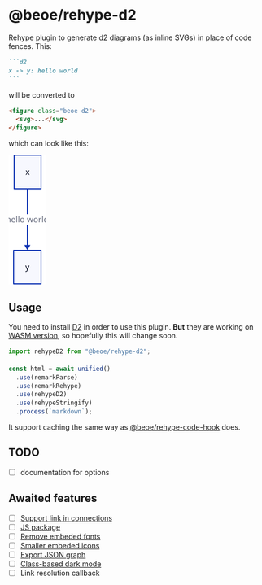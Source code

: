 # @beoe/rehype-d2

Rehype plugin to generate [d2](https://d2lang.com) diagrams (as inline SVGs) in place of code fences. This:

````md
```d2
x -> y: hello world
```
````

will be converted to

```html
<figure class="beoe d2">
  <svg>...</svg>
</figure>
```

which can look like this:

<img width="74" height="255" src="./example.svg" alt="example of how generated diagram looks">

## Usage

You need to install [D2](https://d2lang.com/tour/install) in order to use this plugin. **But** they are working on [WASM version](https://github.com/terrastruct/d2/discussions/234#discussioncomment-11286029), so hopefully this will change soon.

```js
import rehypeD2 from "@beoe/rehype-d2";

const html = await unified()
  .use(remarkParse)
  .use(remarkRehype)
  .use(rehypeD2)
  .use(rehypeStringify)
  .process(`markdown`);
```

It support caching the same way as [@beoe/rehype-code-hook](/packages/rehype-code-hook/) does.

## TODO

- [ ] documentation for options

## Awaited features

- [ ] [Support link in connections](https://github.com/terrastruct/d2/pull/1955)
- [ ] [JS package](https://github.com/terrastruct/d2/discussions/234#discussioncomment-11286029)
- [ ] [Remove embeded fonts](https://github.com/terrastruct/d2/discussions/132)
- [ ] [Smaller embeded icons](https://github.com/terrastruct/d2/discussions/2223)
- [ ] [Export JSON graph](https://github.com/terrastruct/d2/discussions/2224)
- [ ] [Class-based dark mode](https://github.com/terrastruct/d2/discussions/2225)
- [ ] Link resolution callback
